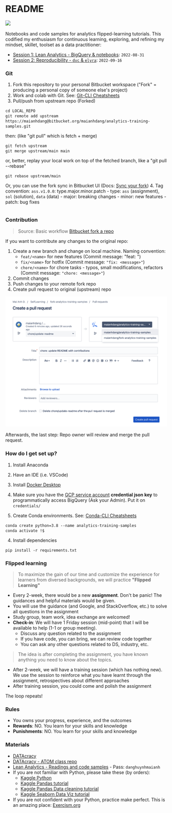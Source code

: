 # README #

[<img src="https://deepnote.com/buttons/launch-in-deepnote.svg">](https://deepnote.com/launch?url=https://github.com/anhdangqb/analytics-training-samples)

Notebooks and code samples for analytics flipped-learning tutorials. This codified my enthusiasm for continuous learning, exploring, and refining my mindset, skillet, toolset as a data practitioner:

- [Session 1: Lean Analytics - BigQuery & notebooks](./bigquery-notebooks/README.md): `2022-08-31`
- [Session 2: Reproducibility - `dvc` & `elyra`](./02-reproducibility/README.md): `2022-09-16`

### Git ###

1. Fork this repository to your personal Bitbucket workspace ("Fork" = producing a personal copy of someone else's project) 
2. Work and colab with Git. See: [Git-CLI Cheatsheets](./cheatsheets/git-cli.md)
3. Pull/push from upstream repo (Forked)
```
cd LOCAL_REPO
git remote add upstream https://maianhdang@bitbucket.org/maianhdang/analytics-training-samples.git
```
then: (like "git pull" which is fetch + merge)
```
git fetch upstream
git merge upstream/main main
```
or, better, replay your local work on top of the fetched branch, like a "git pull --rebase"
```
git rebase upstream/main
```
Or, you can use the fork sync in Bitbucket UI (Docs: [Sync your fork](https://support.atlassian.com/bitbucket-cloud/docs/fork-a-repository/))
4. Tag convention: `ass.v1.0.0`: type.major.minor.patch 
    - type: `ass` (assignment), `sol` (solution), `data` (data)
    - major: breaking changes 
    - minor: new features
    - patch: bug fixes

```
```

### Contribution ###
> Source: Basic workflow [Bitbucket fork a repo](https://support.atlassian.com/bitbucket-cloud/docs/fork-a-repository/)

If you want to contribute any changes to the original repo:
1. Create a new branch and change on local machine. Naming convention: 
    - `feat/<name>` for new features (Commit message: "feat: <message>")
    - `fix/<name>` for hotfix (Commit message: `"fix: <message>"`)
    - `chore/<name>` for chore tasks - typos, small modifications, refactors (Commit message: `"chore: <message>"`)
2. Commit changes
2. Push changes to your remote fork repo
3. Create pull request to original (upstream) repo

![](./images/fork-pull-request.png)

Afterwards, the last step: Repo owner will review and merge the pull request.

### How do I get set up? ###

1. Install Anaconda
2. Have an IDE (i.e. VSCode)
3. Install [Docker Desktop](https://www.docker.com/products/docker-desktop/)
4. Make sure you have the [GCP service account](https://cloud.google.com/iam/docs/service-accounts) **credential json key** to programmatically access BigQuery (Ask your Admin). Put it on `credentials/`

3. Create Conda environments. See: [Conda-CLI Cheatsheets](./cheatsheets/conda-cli.md)

```
conda create python=3.8 --name analytics-training-samples
conda activate !$
```

4. Install dependencies

```
pip install -r requirements.txt
```


### Flipped learning ###

> To maximize the gain of our time and customize the experience for learners from diversed backgrounds, we will practice **"Flipped Learning"** 

* Every 2-week, there would be a new **assignment**. Don't be panic! The guidances and helpful materials would be given.
* You will use the guidance (and Google, and StackOverflow, etc.) to solve all questions in the assignment
* Study group, team work, idea exchange are welcomed!
* **Check-in**: We will have 1 Friday session (mid-point) that I will be available to help (1-1 or group meeting). 
    * Discuss any question related to the assignment
    * If you have code, you can bring, we can review code together
    * You can ask any other questions related to DS, industry, etc.

> The idea is after completing the assignment, you have known anything you need to know about the topics.

* After 2-week, we will have a training session (which has nothing new). We use the session to reinforce what you have learnt through the assignment, retrospectives about different approaches
* After training session, you could come and polish the assignment 

The loop repeats!


### Rules ###
* You owns your progress, experience, and the outcomes 
* **Rewards**: NO. You learn for your skills and knowledge
* **Punishments**: NO. You learn for your skills and knowledge


### Materials ###
- [DATAcracy](https://anhdang.gitbook.io/datacracy/)
- [DATAcracy - ATOM class repo](https://github.com/anhdanggit/atom-assignments)
- [Lean Analytics - Readings and code samples](https://publish.obsidian.md/danghuynhmaianh/00-Work/Lean-Analytics/Tutorials/5-Analytics+Frameworks) - Pass: `danghuynhmaianh`
- If you are not familiar with Python, please take these (by orders):
    - [Kaggle Python](https://www.kaggle.com/learn/python)
    - [Kaggle Pandas tutorial](https://www.kaggle.com/learn/pandas)
    - [Kaggle Pandas Data cleaning tutorial](https://www.kaggle.com/learn/data-cleaning)
    - [Kaggle Seaborn Data Viz tutorial](https://www.kaggle.com/learn/data-visualization)
- If you are not confident with your Python, practice make perfect. This is an amazing place: [Exercism.org](https://exercism.org/tracks/python)


